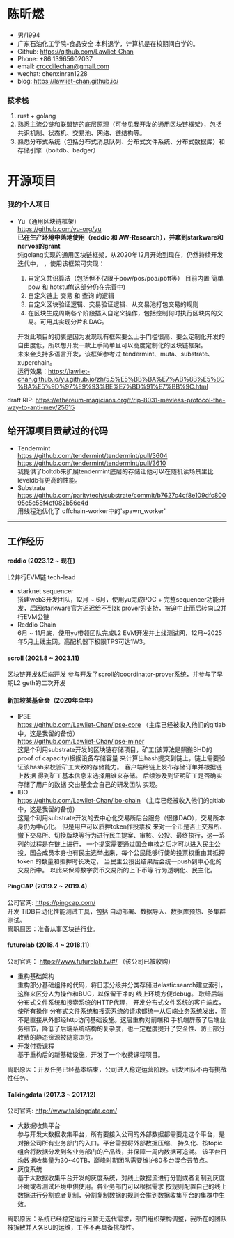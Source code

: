 # 陈昕燃

 - 男/1994
 - 广东石油化工学院-食品安全 本科退学，计算机是在校期间自学的。
 - Github: https://github.com/Lawliet-Chan
 - Phone: +86 13965602037
 - email: crocdilechan@gmail.com
 - wechat: chenxinran1228
 - blog: https://lawliet-chan.github.io/
 
### 技术栈 
1. rust + golang  
2. 熟悉主流公链和联盟链的底层原理（可参见我开发的通用区块链框架），包括共识机制、状态机、交易池、网络、链结构等。  
3. 熟悉分布式系统（包括分布式消息队列、分布式文件系统、分布式数据库）和存储引擎（boltdb、badger）
   
# 开源项目
### 我的个人项目
- Yu（通用区块链框架）   
 https://github.com/yu-org/yu  
 **已在生产环境中落地使用（reddio 和 AW-Research），并拿到starkware和nervos的grant**   
 纯golang实现的通用区块链框架，从2020年12月开始到现在，仍然持续开发迭代中， ，使用该框架可实现：  
   1. 自定义共识算法（包括但不仅限于pow/pos/poa/pbft等） 目前内置 简单pow 和 hotstuff(这部分仍在完善中)  
   2. 自定义链上 交易 和 查询 的逻辑  
   3. 自定义区块验证逻辑、交易验证逻辑、从交易池打包交易的规则  
   4. 在区块生成周期各个阶段插入自定义操作，包括控制何时执行区块内的交易。可用其实现分片和DAG。  
   
  开发此项目的初衷是因为发现现有框架要么上手门槛很高、要么定制化开发的自由度低，所以想开发一款上手简单且可以高度定制化的区块链框架。  
 未来会支持多语言开发，该框架参考过 tendermint、muta、substrate、xuperchain。   
 运行效果：https://lawliet-chan.github.io/yu.github.io/zh/5.5%E5%BB%BA%E7%AB%8B%E5%8C%BA%E5%9D%97%E9%93%BE%E7%BD%91%E7%BB%9C.html   

 draft RIP: https://ethereum-magicians.org/t/rip-8031-mevless-protocol-the-way-to-anti-mev/25615


## 给开源项目贡献过的代码

- Tendermint  
   https://github.com/tendermint/tendermint/pull/3604  
   https://github.com/tendermint/tendermint/pull/3610  
   我提供了boltdb来扩展tendermint底层的存储让他可以在随机读场景里比leveldb有更高的性能。
- Substrate  
  https://github.com/paritytech/substrate/commit/b7627c4cf8e109dfc80095c5c58f4cf082b56e4d  
  用线程池优化了 offchain-worker中的'spawn_worker' 
---  

## 工作经历  

#### reddio (2023.12 ~ 现在)
L2并行EVM链 tech-lead
- starknet sequencer  
  搭建web3开发团队，12月 ~ 6月，使用yu完成POC + 完整sequencer功能开发，后因starkware官方迟迟给不到zk prover的支持，被迫中止而后转向L2并行EVM公链
- Reddio Chain  
  6月 ~ 11月底，使用yu带领团队完成L2 EVM开发并上线测试网，12月~2025年5月上线主网。高配机器下极限TPS可达1W3。  
#### scroll (2021.8 ~ 2023.11)
区块链开发&后端开发
参与开发了scroll的coordinator-prover系统，并参与了早期L2 geth的二次开发
#### 新加坡某基金会（2020年全年）  
- IPSE   
https://github.com/Lawliet-Chan/ipse-core  （主库已经被收入他们的gitlab中，这是我留的备份）  
https://github.com/Lawliet-Chan/ipse-miner    
这是个利用substrate开发的区块链存储项目，矿工(该算法是照搬BHD的 proof of capacity)根据设备存储容量
来计算出hash提交到链上，链上需要验证该hash来校验矿工大致的存储能力。 客户端给链上发布存储订单并根据链上数据
得到矿工基本信息来选择用谁来存储。 后续涉及到证明矿工是否确实存储了用户的数据 交由基金会自己的研发团队
实现。   
- IBO  
 https://github.com/Lawliet-Chan/ibo-chain （主库已经被收入他们的gitlab中，这是我留的备份)  
 这是个利用substrate开发的去中心化交易所后台服务（很像DAO），交易所本身仍为中心化。 但是用户可以质押token作投票权
 来对一个币是否上交易所、撤下交易所、切换版块等行为进行民主提案、审核、公投、最终执行，这一系列的过程是在链上进行，
 一个提案需要通过国会审核之后才可以进入民主公投，国会成员本身也有民主选举出来，每个公民能够行使的投票权重由其抵押token
 的数量和抵押时长决定， 当民主公投出结果后会统一push到中心化的交易所中。 以此来保障数字货币交易所的上下币等
 行为透明化、民主化。    

#### PingCAP (2019.2 ~ 2019.4)
公司官网: https://pingcap.com/  
开发 TiDB自动化性能测试工具，包括 自动部署、数据导入、数据库预热、多集群测试。  
离职原因：准备从事区块链行业。

#### futurelab (2018.4 ~ 2018.11)   
公司官网： https://www.futurelab.tv/#/ （该公司已被收购）   
- 重构基础架构  
重构部分基础组件的代码，将日志分级并分类存储进elasticsearch建立索引，这样来区分人为操作和BUG，以保留干净的
线上环境方便debug。 取缔后端分布式文件系统和搜索系统的HTTP代理， 开发分布式文件系统的客户端库，使所有操作
分布式文件系统和搜索系统的请求都统一从后端业务系统发出，而不是直接从外部经http访问基础设施。这层重构对前端和
手机端屏蔽了后端业务细节，降低了后端系统结构的复杂度，也一定程度提升了安全性、防止部分收费的静态资源被随意浏览。
- 开发付费课程  
基于重构后的新基础设施，开发了一个收费课程项目。

离职原因：开发任务已经基本结束，公司进入稳定运营阶段。研发团队不再有挑战性任务。

#### Talkingdata (2017.3 ~ 2017.12)  
公司官网: http://www.talkingdata.com/ 
- 大数据收集平台  
参与开发大数据收集平台，所有要接入公司的外部数据都需要走这个平台，是对接公司所有业务部门的入口。平台需要将外部数据压缩、
持久化、按topic组合将数据分发到各业务部门的产品线，并保障一周内数据可追溯。
该平台日均数据收集量为30~40TB，巅峰时期团队需要维护80多台混合云节点。
- 灰度系统   
基于大数据收集平台开发的灰度系统，对线上数据流进行分割或者复制到灰度环境或者测试环境中供使用。各业务部门可以根据需求
按规则配置自己的线上数据进行分割或者复制，分割复制数据的规则会推到数据收集平台的集群中生效。

离职原因：系统已经稳定运行且暂无迭代需求，部门组织架构调整，我所在的团队被拆散并入各BU的运维，工作不再具备挑战性。
